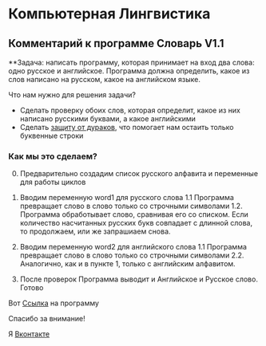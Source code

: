 Компьютерная Лингвистика
=====================
Комментарий к программе Словарь V1.1
-----------------------------------
**Задача: написать программу, которая принимает на вход два слова: одно русское и английское. Программа должна определить, какое из слов написано на русском, какое на английском языке.

Что нам нужно для решения задачи?

* Сделать проверку обоих слов, которая определит, какое из них написано русскими буквами, а какое английскими
* Сделать [защиту от дураков](https://ru.wikipedia.org/wiki/Защита_от_дурака), что помогает нам остаить только буквенные строки

### Как мы это сделаем?
0. Предварительно создадим список русского алфавита и переменные для работы циклов

1. Вводим переменную word1 для русского слова
1.1 Программа превращает слово в слово только со строчными символами
1.2. Программа обработывает слово, сравнивая его со списком. Если количество насчитанных русских букв совпадает с длинной слова, то продолжаем, или же запрашиаем снова.

2. Вводим переменную word2 для английского слова
1.1 Программа превращает слово в слово только со строчными символами
2.2. Аналогично, как и в пункте 1, только с английским алфавитом.

3. После проверок Программа выводит и Английское и Русское слово. Готово

Вот [Ссылка](https://github.com/GordeyZuev/Computer-Linguistics/blob/main/Словарь_2.py) на программу

Спасибо за внимание!

Я [Вконтакте](https://vk.com/gordey.zuev)
